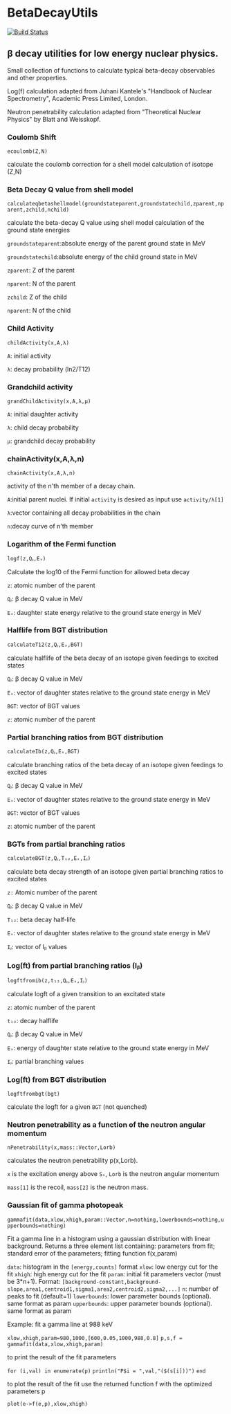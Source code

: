 # BetaDecayUtils

[![Build Status](https://github.com/mmadurga/BetaDecayUtils.jl/actions/workflows/CI.yml/badge.svg?branch=main)](https://github.com/mmadurga/BetaDecayUtils.jl/actions/workflows/CI.yml?query=branch%3Amain)

## β decay utilities for low energy nuclear physics.

Small collection of functions to calculate typical beta-decay observables and other properties. 

Log(f) calculation adapted from Juhani Kantele's "Handbook of Nuclear Spectrometry", Academic Press Limited, London.

Neutron penetrability calculation adapted from "Theoretical Nuclear Physics" by Blatt and Weisskopf.

### Coulomb Shift

`ecoulomb(Z,N)`

calculate the coulomb correction for a shell model calculation of isotope (Z,N)

###

### Beta Decay Q value from shell model

`calculateqbetashellmodel(groundstateparent,groundstatechild,zparent,nparent,zchild,nchild)`

calculate the beta-decay Q value using shell model calculation of the ground state energies

`groundstateparent`:absolute energy of the parent ground state in MeV

`groundstatechild`:absolute energy of the child ground state in MeV 

`zparent`: Z of the parent

`nparent`: N of the parent

`zchild`: Z of the child

`nparent`: N of the child

###


### Child Activity

`childActivity(x,A,λ)`

`A`: initial activity

`λ`: decay probability (ln2/T12)

###

### Grandchild activity

`grandChildActivity(x,A,λ,μ)`

`A`: initial daughter activity

`λ`: child decay probability 

`μ`: grandchild decay probability

###

### chainActivity(x,A,λ,n)

`chainActivity(x,A,λ,n)`

activity of the n'th member of a decay chain.

`A`:initial parent nuclei. If initial `activity` is desired as input use `activity/λ[1]`

`λ`:vector containing  all decay probabilities in the chain

`n`:decay curve of n'th member

###

### Logarithm of the Fermi function

`logf(z,Qᵦ,Eₓ)`

Calculate the log10 of the Fermi function for allowed beta decay

`z`: atomic number of the parent

`Qᵦ`: β decay Q value in MeV

`Eₓ`: daughter state energy relative to the ground state energy in MeV

###

### Halflife from BGT distribution


`calculateT12(z,Qᵦ,Eₓ,BGT)`

calculate halflife of the beta decay of an isotope given feedings to excited states

`Qᵦ`: β decay Q value in MeV

`Eₓ`: vector of daughter states relative to the ground state energy in MeV

`BGT`: vector of BGT values

`z`: atomic number of the parent

### Partial branching ratios from BGT distribution

`calculateIb(z,Qᵦ,Eₓ,BGT)`

calculate branching ratios of the beta decay of an isotope given feedings to excited states

`Qᵦ`: β decay Q value in MeV

`Eₓ`: vector of daughter states relative to the ground state energy in MeV

`BGT`: vector of BGT values

`z`: atomic number of the parent

###

### BGTs from partial branching ratios

`calculateBGT(z,Qᵦ,T₁₂,Eₓ,Iᵦ)`

calculate beta decay strength of an isotope given partial branching ratios to excited states

`z:` Atomic number of the parent

`Qᵦ`: β decay Q value in MeV

`T₁₂`: beta decay half-life

`Eₓ`: vector of daughter states relative to the ground state energy in MeV

`Iᵦ`: vector of Iᵦ values


### Log(ft) from partial branching ratios (Iᵦ)

`logftfromib(z,t₁₂,Qᵦ,Eₓ,Iᵦ)`

calculate logft of a given transition to an excitated state

`z`: atomic number of the parent

`t₁₂`: decay halflife

`Qᵦ`: β decay Q value in MeV

`Eₓ`: energy of daughter state relative to the ground state energy in MeV

`Iᵦ`: partial branching values


### Log(ft) from BGT distribution

`logftfrombgt(bgt)`

calculate the logft for a given `BGT` (not quenched)

###

### Neutron penetrability as a function of the neutron angular momentum

`nPenetrability(x,mass::Vector,Lorb)`

calculates the neutron penetrability p(x,Lorb).

`x` is the excitation energy above `Sₙ`, `Lorb` is the neutron angular momentum

`mass[1]` is the recoil, `mass[2]` is the neutron mass.


###

### Gaussian fit of gamma photopeak

`gammafit(data,xlow,xhigh,param::Vector,n=nothing,lowerbounds=nothing,upperbounds=nothing)`

Fit a gamma line in a histogram using a gaussian distribution with linear background. 
Returns a three element list containing: parameters from fit; standard error of the parameters; fitting function f(x,param)

`data`:           histogram in the `[energy,counts]` format
`xlow`:           low energy cut for the fit
`xhigh`:          high energy cut for the fit
`param`:          initial fit parameters vector (must be 3*n+1). Format: `[background-constant,background-slope,area1,centroid1,sigma1,area2,centroid2,sigma2,...]`
`n`:              number of peaks to fit (default=1)
`lowerbounds`:    lower parameter bounds (optional). same format as param
`upperbounds`:    upper parameter bounds (optional). same format as param

Example: fit a gamma line at 988 keV

`xlow,xhigh,param=980,1000,[600,0.05,1000,988,0.8]`
`p,s,f = gammafit(data,xlow,xhigh,param)`

to print the result of the fit parameters

`for (i,val) in enumerate(p)`
    `println("P$i = ",val,"($(s[i]))")`
`end`

to plot the result of the fit use the returned function f with the optimized parameters p

`plot(e->f(e,p),xlow,xhigh)`

###